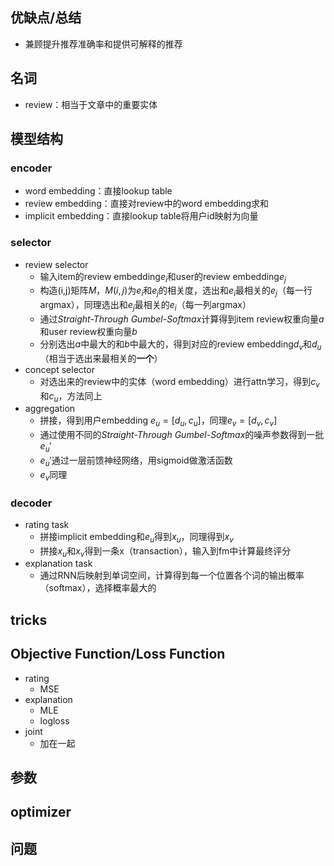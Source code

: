 ## 优缺点/总结
- 兼顾提升推荐准确率和提供可解释的推荐
## 名词
- review：相当于文章中的重要实体
## 模型结构
### encoder
- word embedding：直接lookup table
- review embedding：直接对review中的word embedding求和
- implicit embedding：直接lookup table将用户id映射为向量
### selector
- review selector
  - 输入item的review embedding$e_i$和user的review embedding$e_j$
  - 构造(i,j)矩阵$M$，$M(i,j)$为$e_i$和$e_j$的相关度，选出和$e_i$最相关的$e_j$（每一行argmax），同理选出和$e_j$最相关的$e_i$（每一列argmax）
  - 通过*Straight-Through Gumbel-Softmax*计算得到item review权重向量$a$和user review权重向量$b$
  - 分别选出$a$中最大的和$b$中最大的，得到对应的review embedding$d_v$和$d_u$（相当于选出来最相关的**一个**）
- concept selector
  - 对选出来的review中的实体（word embedding）进行attn学习，得到$c_v$和$c_u$，方法同上
- aggregation
  - 拼接，得到用户embedding $e_u = [d_u,c_u]$，同理$e_v = [d_v,c_v]$
  - 通过使用不同的*Straight-Through Gumbel-Softmax*的噪声参数得到一批$e_u'$
  - $e_u'$通过一层前馈神经网络，用sigmoid做激活函数
  - $e_v$同理
### decoder
- rating task
  - 拼接implicit embedding和$e_u$得到$x_u$，同理得到$x_v$
  - 拼接$x_u$和$x_v$得到一条x（transaction），输入到fm中计算最终评分
- explanation task
  - 通过RNN后映射到单词空间，计算得到每一个位置各个词的输出概率（softmax），选择概率最大的
## tricks
## Objective Function/Loss Function
- rating
  - MSE
- explanation
  - MLE
  - logloss
- joint
  - 加在一起
## 参数
## optimizer
## 问题